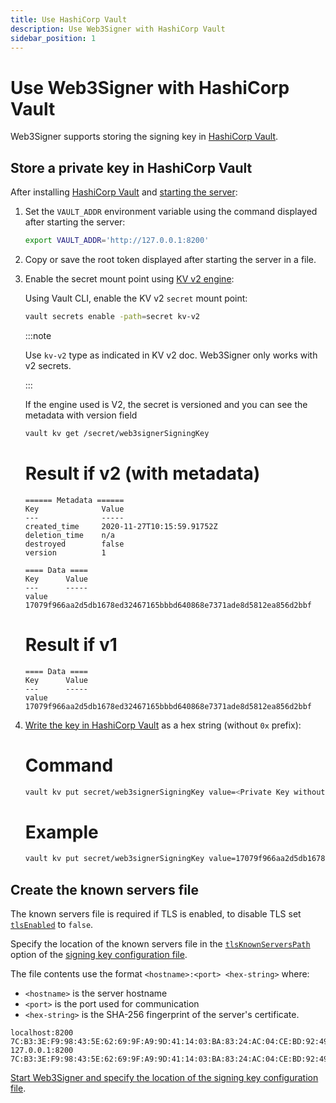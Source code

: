 ```yaml
---
title: Use HashiCorp Vault
description: Use Web3Signer with HashiCorp Vault
sidebar_position: 1
---
```


# Use Web3Signer with HashiCorp Vault

Web3Signer supports storing the signing key in [HashiCorp Vault](https://www.hashicorp.com/products/vault/).

## Store a private key in HashiCorp Vault

After installing [HashiCorp Vault](https://learn.hashicorp.com/vault/getting-started/install) and [starting the server](https://learn.hashicorp.com/vault/getting-started/dev-server):

1. Set the `VAULT_ADDR` environment variable using the command displayed after starting the server:

   ```bash
   export VAULT_ADDR='http://127.0.0.1:8200'
   ```

1. Copy or save the root token displayed after starting the server in a file.

1. Enable the secret mount point using [KV v2 engine](https://www.vaultproject.io/docs/secrets/kv/kv-v2):

   Using Vault CLI, enable the KV v2 `secret` mount point:

   ```bash
   vault secrets enable -path=secret kv-v2
   ```

   :::note

   Use `kv-v2` type as indicated in KV v2 doc. Web3Signer only works with v2 secrets.

   :::

   If the engine used is V2, the secret is versioned and you can see the metadata with version field

   ```bash
   vault kv get /secret/web3signerSigningKey
   ```

   <!--tabs-->

   # Result if v2 (with metadata)

   ```text
   ====== Metadata ======
   Key              Value
   ---              -----
   created_time     2020-11-27T10:15:59.91752Z
   deletion_time    n/a
   destroyed        false
   version          1

   ==== Data ====
   Key      Value
   ---      -----
   value    17079f966aa2d5db1678ed32467165bbbd640868e7371ade8d5812ea856d2bbf
   ```

   # Result if v1

   ```text
   ==== Data ====
   Key      Value
   ---      -----
   value    17079f966aa2d5db1678ed32467165bbbd640868e7371ade8d5812ea856d2bbf
   ```

   <!--/tabs-->

1. [Write the key in HashiCorp Vault](https://learn.hashicorp.com/vault/getting-started/first-secret) as a hex string (without `0x` prefix):

   <!--tabs-->

   # Command

   ```bash
   vault kv put secret/web3signerSigningKey value=<Private Key without 0x prefix>
   ```

   # Example

   ```bash
   vault kv put secret/web3signerSigningKey value=17079f966aa2d5db1678ed32467165bbbd640868e7371ade8d5812ea856d2bbf
   ```

   <!--/tabs-->

## Create the known servers file

The known servers file is required if TLS is enabled, to disable TLS set [`tlsEnabled`](../../Reference/Key-Configuration-Files.md#hashicorp-vault) to `false`.

Specify the location of the known servers file in the [`tlsKnownServersPath`](../../Reference/Key-Configuration-Files.md#hashicorp-vault) option of the [signing key configuration file].

The file contents use the format `<hostname>:<port> <hex-string>` where:

- `<hostname>` is the server hostname
- `<port>` is the port used for communication
- `<hex-string>` is the SHA-256 fingerprint of the server's certificate.

```
localhost:8200 7C:B3:3E:F9:98:43:5E:62:69:9F:A9:9D:41:14:03:BA:83:24:AC:04:CE:BD:92:49:1B:8D:B2:A4:86:39:4C:BB
127.0.0.1:8200 7C:B3:3E:F9:98:43:5E:62:69:9F:A9:9D:41:14:03:BA:83:24:AC:04:CE:BD:92:49:1B:8D:B2:A4:86:39:4C:BB
```

[Start Web3Signer and specify the location of the signing key configuration file].

<!-- Links -->

[signing key configuration file]: ../Use-Signing-Keys.md
[Start Teku]: https://docs.teku.consensys.net/en/latest/HowTo/Get-Started/Register-Validators/#start-teku
[Start Web3Signer and specify the location of the signing key configuration file]: ../Get-Started/Start-Web3Signer.md
